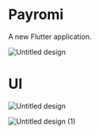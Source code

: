# Payromi

A new Flutter application.

![Untitled design](https://user-images.githubusercontent.com/108749310/193450680-ea7ff450-1d28-4a08-85f1-7ceddf8d5b24.jpg)

# UI

![Untitled design](https://user-images.githubusercontent.com/108749310/193441747-7bd379bd-55da-4ac6-8223-d97b6ddae3a9.jpg)

![Untitled design (1)](https://user-images.githubusercontent.com/108749310/193441750-569a611c-9d00-4138-9944-506e7108ef96.jpg)
